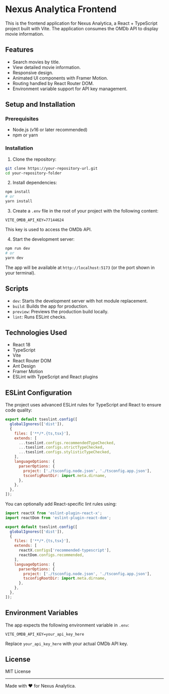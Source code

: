 
# Nexus Analytica Frontend

This is the frontend application for Nexus Analytica, a React + TypeScript project built with Vite. The application consumes the OMDb API to display movie information.

## Features

- Search movies by title.
- View detailed movie information.
- Responsive design.
- Animated UI components with Framer Motion.
- Routing handled by React Router DOM.
- Environment variable support for API key management.

## Setup and Installation

### Prerequisites

- Node.js (v16 or later recommended)
- npm or yarn

### Installation

1. Clone the repository:

```bash
git clone https://your-repository-url.git
cd your-repository-folder
```

2. Install dependencies:

```bash
npm install
# or
yarn install
```

3. Create a `.env` file in the root of your project with the following content:

```env
VITE_OMDB_API_KEY=77144624
```

This key is used to access the OMDb API.

4. Start the development server:

```bash
npm run dev
# or
yarn dev
```

The app will be available at `http://localhost:5173` (or the port shown in your terminal).

## Scripts

- `dev`: Starts the development server with hot module replacement.
- `build`: Builds the app for production.
- `preview`: Previews the production build locally.
- `lint`: Runs ESLint checks.

## Technologies Used

- React 18
- TypeScript
- Vite
- React Router DOM
- Ant Design
- Framer Motion
- ESLint with TypeScript and React plugins

## ESLint Configuration

The project uses advanced ESLint rules for TypeScript and React to ensure code quality:

```js
export default tseslint.config([
  globalIgnores(['dist']),
  {
    files: ['**/*.{ts,tsx}'],
    extends: [
      ...tseslint.configs.recommendedTypeChecked,
      ...tseslint.configs.strictTypeChecked,
      ...tseslint.configs.stylisticTypeChecked,
    ],
    languageOptions: {
      parserOptions: {
        project: ['./tsconfig.node.json', './tsconfig.app.json'],
        tsconfigRootDir: import.meta.dirname,
      },
    },
  },
]);
```

You can optionally add React-specific lint rules using:

```js
import reactX from 'eslint-plugin-react-x';
import reactDom from 'eslint-plugin-react-dom';

export default tseslint.config([
  globalIgnores(['dist']),
  {
    files: ['**/*.{ts,tsx}'],
    extends: [
      reactX.configs['recommended-typescript'],
      reactDom.configs.recommended,
    ],
    languageOptions: {
      parserOptions: {
        project: ['./tsconfig.node.json', './tsconfig.app.json'],
        tsconfigRootDir: import.meta.dirname,
      },
    },
  },
]);
```

## Environment Variables

The app expects the following environment variable in `.env`:

```
VITE_OMDB_API_KEY=your_api_key_here
```

Replace `your_api_key_here` with your actual OMDb API key.

## License

MIT License

---

Made with ❤️ for Nexus Analytica.
